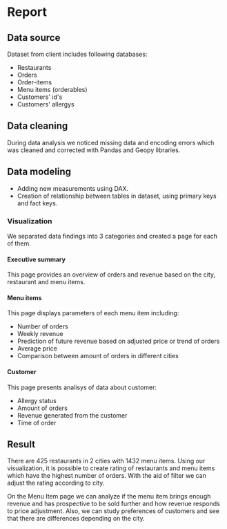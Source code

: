# Report


## Data source
Dataset from client includes following databases:
- Restaurants
- Orders
- Order-items
- Menu items (orderables)
- Customers' id's
- Customers' allergys  

## Data cleaning
During data analysis we noticed missing data and encoding errors which was cleaned and corrected with Pandas and Geopy libraries. 

## Data modeling 
- Adding new measurements using DAX.
- Creation of relationship between tables in dataset, using primary keys and fact keys.

### Visualization
We separated data findings into 3 categories and created a page for each of them.

#### Executive summary
This page provides an overview of orders and revenue based on the city, restaurant and menu items.

#### Menu items
This page displays parameters of each menu item including:
- Number of orders
- Weekly revenue
- Prediction of future revenue based on adjusted price or trend of orders
- Average price
- Comparison between amount of orders in different cities

#### Customer
This page presents analisys of data about customer: 
- Allergy status
- Amount of orders
- Revenue generated from the customer
- Time of order

## Result
There are 425 restaurants in 2 cities with 1432 menu items.
Using our visualization, it is possible to create rating of restaurants and menu items which have the highest number of orders.
With the aid of filter we can adjust the rating according to city.

On the Menu Item page we can analyze if the menu item brings enough revenue and has prospective to be sold further and how revenue responds to price adjustment.
Also, we can study preferences of customers and see that there are differences depending on the city.


